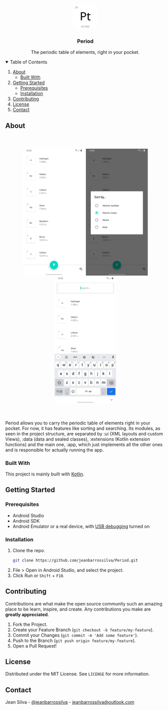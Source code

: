 <br />
<p align="center">
  <a href="https://github.com/othneildrew/Best-README-Template">
    <img src="images/icon.png" alt="Logo" width="80" height="80" style="border-radius: 20px">
  </a>

  <h3 align="center">Period</h3>

  <p align="center">
    The periodic table of elements, right in your pocket.
</p>

<details open="open">
  <summary>Table of Contents</summary>
  <ol>
    <li>
      <a href="#about-the-project">About</a>
      <ul>
        <li><a href="#built-with">Built With</a></li>
      </ul>
    </li>
    <li>
      <a href="#getttng-started">Getting Started</a>
      <ul>
        <li><a href="#prerequisites">Prerequisites</a></li>
        <li><a href="#installation">Installation</a></li>
      </ul>
    </li>
    <li><a href="#contributing">Contributing</a></li>
    <li><a href="#license">License</a></li>
    <li><a href="#contact">Contact</a></li>
  </ol>
</details>

## About

<div align="center" style="margin-top: 60px; margin-bottom: 50px">
    <img height="400" src="images/screenshot-elements.png">
    <img height="400" src="images/screenshot-sorting.png">
    <img height="400" src="images/screenshot-search.png">
</div>

Period allows you to carry the periodic table of elements right in your pocket. For now, it has features like sorting and searching. Its modules, as seen in the project structure, are separated by :ui (XML layouts and custom Views), :data (data and sealed classes), :extensions (Kotlin extension functions) and the main one, :app, which just implements all the other ones and is responsible for actually running the app.

### Built With

This project is mainly built with [Kotlin](https://kotlinlang.org/).

## Getting Started

### Prerequisites

- Android Studio
- Android SDK
- Android Emulator or a real device, with [USB debugging](https://developer.android.com/studio/debug/dev-options?authuser=1#enable) turned on

### Installation

1. Clone the repo.
   ```sh
   git clone https://github.com/jeanbarrossilva/Period.git
   ```
2. File > Open in Android Studio, and select the project.
3. Click Run or `Shift` + `F10`.

## Contributing

Contributions are what make the open source community such an amazing place to be learn, inspire, and create. Any contributions you make are **greatly appreciated**.

1. Fork the Project.
2. Create your Feature Branch (`git checkout -b feature/my-feature`).
3. Commit your Changes (`git commit -m 'Add some feature'`).
4. Push to the Branch (`git push origin feature/my-feature`).
5. Open a Pull Request!

## License

Distributed under the MIT License. See `LICENSE` for more information.

## Contact

Jean Silva - [@jeanbarrossilva](https://twitter.com/jeanbarrossilva) - jeanbarrossilva@outlook.com
